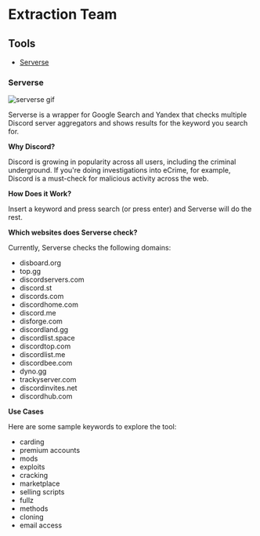 # Extraction Team

## Tools

- [Serverse](https://extraction.team/serverse.html)

### Serverse
![serverse gif](https://github.com/extractionteam/serverse/blob/main/static/serverse.gif?raw=true)

Serverse is a wrapper for Google Search and Yandex that checks multiple Discord server aggregators and shows results for the keyword you search for.

**Why Discord?**

Discord is growing in popularity across all users, including the criminal underground. If you're doing investigations into eCrime, for example, Discord is a must-check for malicious activity across the web.

**How Does it Work?**

Insert a keyword and press search (or press enter) and Serverse will do the rest.

**Which websites does Serverse check?**

Currently, Serverse checks the following domains:

- disboard.org
- top.gg
- discordservers.com
- discord.st
- discords.com
- discordhome.com
- discord.me
- disforge.com
- discordland.gg
- discordlist.space
- discordtop.com
- discordlist.me
- discordbee.com
- dyno.gg
- trackyserver.com
- discordinvites.net
- discordhub.com

**Use Cases**

Here are some sample keywords to explore the tool:

- carding
- premium accounts
- mods
- exploits
- cracking
- marketplace
- selling scripts
- fullz
- methods
- cloning
- email access

